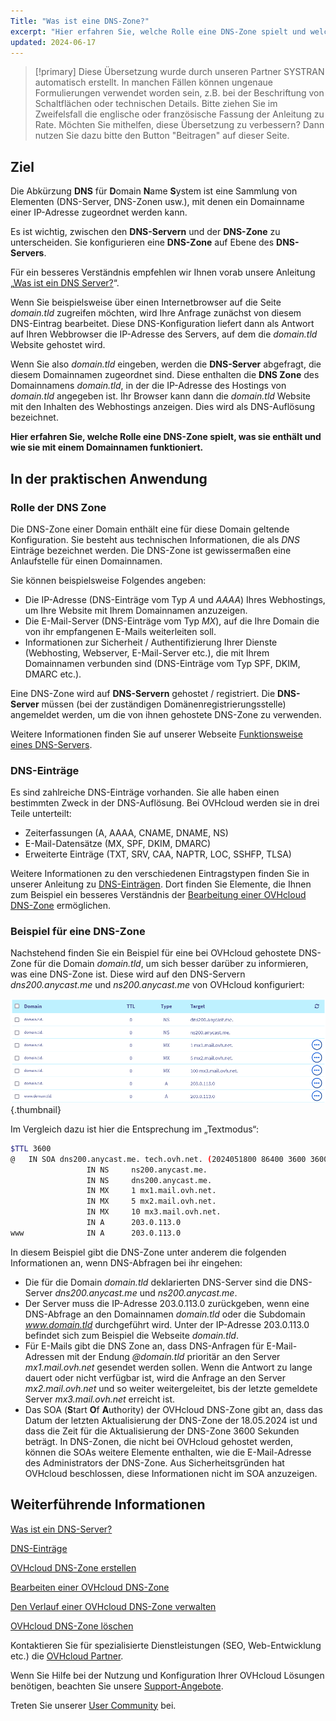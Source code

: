 ```yaml
---
Title: "Was ist eine DNS-Zone?"
excerpt: "Hier erfahren Sie, welche Rolle eine DNS-Zone spielt und welche Einträge sie für einen Domainnamen enthält"
updated: 2024-06-17
---
```


> [!primary]
> Diese Übersetzung wurde durch unseren Partner SYSTRAN automatisch erstellt. In manchen Fällen können ungenaue Formulierungen verwendet worden sein, z.B. bei der Beschriftung von Schaltflächen oder technischen Details. Bitte ziehen Sie im Zweifelsfall die englische oder französische Fassung der Anleitung zu Rate. Möchten Sie mithelfen, diese Übersetzung zu verbessern? Dann nutzen Sie dazu bitte den Button "Beitragen" auf dieser Seite.
>

## Ziel

Die Abkürzung **DNS** für **D**omain **N**ame **S**ystem ist eine Sammlung von Elementen (DNS-Server, DNS-Zonen usw.), mit denen ein Domainname einer IP-Adresse zugeordnet werden kann.

Es ist wichtig, zwischen den **DNS-Servern** und der **DNS-Zone** zu unterscheiden. Sie konfigurieren eine **DNS-Zone** auf Ebene des **DNS-Servers**.

Für ein besseres Verständnis empfehlen wir Ihnen vorab unsere Anleitung „[Was ist ein DNS Server?](/pages/web_cloud/domains/dns_server_general_information)“.

Wenn Sie beispielsweise über einen Internetbrowser auf die Seite *domain.tld* zugreifen möchten, wird Ihre Anfrage zunächst von diesem DNS-Eintrag bearbeitet. Diese DNS-Konfiguration liefert dann als Antwort auf Ihren Webbrowser die IP-Adresse des Servers, auf dem die *domain.tld* Website gehostet wird.

Wenn Sie also *domain.tld* eingeben, werden die **DNS-Server** abgefragt, die diesem Domainnamen zugeordnet sind. Diese enthalten die **DNS Zone** des Domainnamens *domain.tld*, in der die IP-Adresse des Hostings von *domain.tld* angegeben ist. Ihr Browser kann dann die *domain.tld* Website mit den Inhalten des Webhostings anzeigen. Dies wird als DNS-Auflösung bezeichnet.

**Hier erfahren Sie, welche Rolle eine DNS-Zone spielt, was sie enthält und wie sie mit einem Domainnamen funktioniert.**

## In der praktischen Anwendung

### Rolle der DNS Zone

Die DNS-Zone einer Domain enthält eine für diese Domain geltende Konfiguration. Sie besteht aus technischen Informationen, die als *DNS* Einträge bezeichnet werden. Die DNS-Zone ist gewissermaßen eine Anlaufstelle für einen Domainnamen.

Sie können beispielsweise Folgendes angeben:

- Die IP-Adresse (DNS-Einträge vom Typ *A* und *AAAA*) Ihres Webhostings, um Ihre Website mit Ihrem Domainnamen anzuzeigen.
- Die E-Mail-Server (DNS-Einträge vom Typ *MX*), auf die Ihre Domain die von ihr empfangenen E-Mails weiterleiten soll.
- Informationen zur Sicherheit / Authentifizierung Ihrer Dienste (Webhosting, Webserver, E-Mail-Server etc.), die mit Ihrem Domainnamen verbunden sind (DNS-Einträge vom Typ SPF, DKIM, DMARC etc.).

Eine DNS-Zone wird auf **DNS-Servern** gehostet / registriert. Die **DNS-Server** müssen (bei der zuständigen Domänenregistrierungsstelle) angemeldet werden, um die von ihnen gehostete DNS-Zone zu verwenden.

Weitere Informationen finden Sie auf unserer Webseite [Funktionsweise eines DNS-Servers](/links/web/domains-dns-server).

### DNS-Einträge

Es sind zahlreiche DNS-Einträge vorhanden. Sie alle haben einen bestimmten Zweck in der DNS-Auflösung. Bei OVHcloud werden sie in drei Teile unterteilt:

- Zeiterfassungen (A, AAAA, CNAME, DNAME, NS)
- E-Mail-Datensätze (MX, SPF, DKIM, DMARC)
- Erweiterte Einträge (TXT, SRV, CAA, NAPTR, LOC, SSHFP, TLSA)

Weitere Informationen zu den verschiedenen Eintragstypen finden Sie in unserer Anleitung zu [DNS-Einträgen](/pages/web_cloud/domains/dns_zone_records). Dort finden Sie Elemente, die Ihnen zum Beispiel ein besseres Verständnis der [Bearbeitung einer OVHcloud DNS-Zone](/pages/web_cloud/domains/dns_zone_edit) ermöglichen.

### Beispiel für eine DNS-Zone

Nachstehend finden Sie ein Beispiel für eine bei OVHcloud gehostete DNS-Zone für die Domain *domain.tld*, um sich besser darüber zu informieren, was eine DNS-Zone ist. Diese wird auf den DNS-Servern *dns200.anycast.me* und *ns200.anycast.me* von OVHcloud konfiguriert:

![DNS-Zone-Dashboard](Images/dns-Zone-Dashboard.png){.thumbnail}

Im Vergleich dazu ist hier die Entsprechung im „Textmodus“:

```bash
$TTL 3600
@	IN SOA dns200.anycast.me. tech.ovh.net. (2024051800 86400 3600 3600000 60)
                 IN NS     ns200.anycast.me.
                 IN NS     dns200.anycast.me.
                 IN MX     1 mx1.mail.ovh.net.
                 IN MX     5 mx2.mail.ovh.net.
                 IN MX     10 mx3.mail.ovh.net.
                 IN A      203.0.113.0
www              IN A      203.0.113.0
```

In diesem Beispiel gibt die DNS-Zone unter anderem die folgenden Informationen an, wenn DNS-Abfragen bei ihr eingehen:

- Die für die Domain *domain.tld* deklarierten DNS-Server sind die DNS-Server *dns200.anycast.me* und *ns200.anycast.me*.
- Der Server muss die IP-Adresse 203.0.113.0 zurückgeben, wenn eine DNS-Abfrage an den Domainnamen *domain.tld* oder die Subdomain *www.domain.tld* durchgeführt wird. Unter der IP-Adresse 203.0.113.0 befindet sich zum Beispiel die Webseite *domain.tld*.
- Für E-Mails gibt die DNS Zone an, dass DNS-Anfragen für E-Mail-Adressen mit der Endung *@domain.tld* prioritär an den Server *mx1.mail.ovh.net* gesendet werden sollen. Wenn die Antwort zu lange dauert oder nicht verfügbar ist, wird die Anfrage an den Server *mx2.mail.ovh.net* und so weiter weitergeleitet, bis der letzte gemeldete Server *mx3.mail.ovh.net* erreicht ist.
- Das SOA (**S**tart **O**f **A**uthority) der OVHcloud DNS-Zone gibt an, dass das Datum der letzten Aktualisierung der DNS-Zone der 18.05.2024 ist und dass die Zeit für die Aktualisierung der DNS-Zone 3600 Sekunden beträgt. In DNS-Zonen, die nicht bei OVHcloud gehostet werden, können die SOAs weitere Elemente enthalten, wie die E-Mail-Adresse des Administrators der DNS-Zone. Aus Sicherheitsgründen hat OVHcloud beschlossen, diese Informationen nicht im SOA anzuzeigen.

## Weiterführende Informationen

[Was ist ein DNS-Server?](/pages/web_cloud/domains/dns_server_general_information)

[DNS-Einträge](/pages/web_cloud/domains/dns_zone_records)

[OVHcloud DNS-Zone erstellen](/pages/web_cloud/domains/dns_zone_create)

[Bearbeiten einer OVHcloud DNS-Zone](/pages/web_cloud/domains/dns_zone_edit)

[Den Verlauf einer OVHcloud DNS-Zone verwalten](/pages/web_cloud/domains/dns_zone_history)

[OVHcloud DNS-Zone löschen](/pages/web_cloud/domains/dns_zone_deletion)
 
Kontaktieren Sie für spezialisierte Dienstleistungen (SEO, Web-Entwicklung etc.) die [OVHcloud Partner](/links/partner).
 
Wenn Sie Hilfe bei der Nutzung und Konfiguration Ihrer OVHcloud Lösungen benötigen, beachten Sie unsere [Support-Angebote](/links/support).
 
Treten Sie unserer [User Community](/links/community) bei.